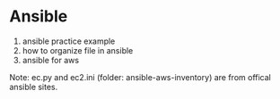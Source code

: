 # Ansible

1. ansible practice example
2. how to organize file in ansible
3. ansible for aws

Note: ec.py and ec2.ini (folder: ansible-aws-inventory) are from offical ansible sites.
